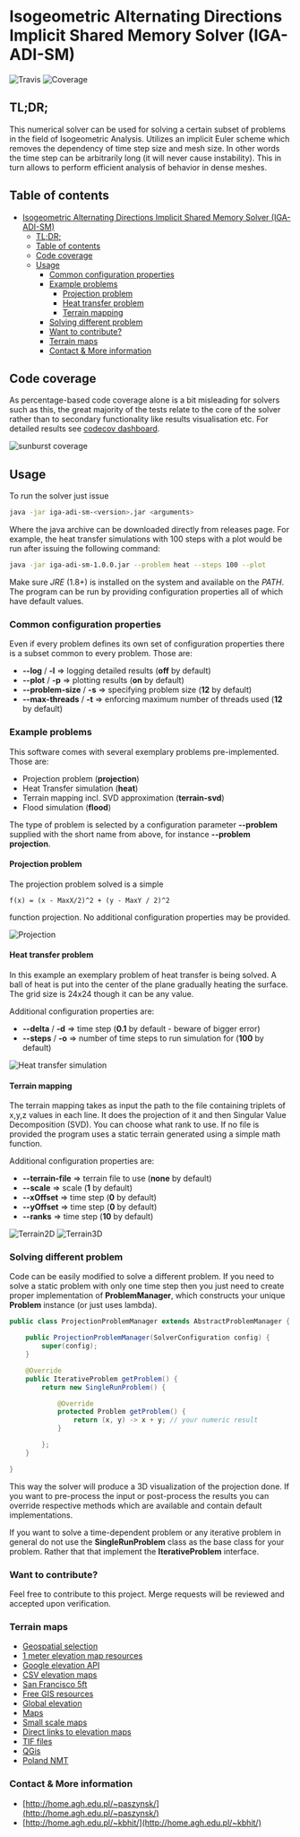 # Isogeometric Alternating Directions Implicit Shared Memory Solver (IGA-ADI-SM)
![Travis](https://travis-ci.org/kboom/iga-adi-sm.svg?branch=master)
![Coverage](https://codecov.io/gh/kboom/iga-adi-sm/branch/master/graph/badge.svg)

## TL;DR;

This numerical solver can be used for solving a certain subset of problems
in the field of Isogeometric Analysis. Utilizes an implicit Euler scheme which removes the dependency of time step size and mesh size.
In other words the time step can be arbitrarily long (it will never cause instability).
This in turn allows to perform efficient analysis of behavior in dense meshes.

## Table of contents
- [Isogeometric Alternating Directions Implicit Shared Memory Solver (IGA-ADI-SM)](#isogeometric-alternating-directions-implicit-shared-memory-solver-iga-adi-sm)
    - [TL;DR;](#tldr)
    - [Table of contents](#table-of-contents)
    - [Code coverage](#code-coverage)
    - [Usage](#usage)
        - [Common configuration properties](#common-configuration-properties)
        - [Example problems](#example-problems)
            - [Projection problem](#projection-problem)
            - [Heat transfer problem](#heat-transfer-problem)
            - [Terrain mapping](#terrain-mapping)
        - [Solving different problem](#solving-different-problem)
        - [Want to contribute?](#want-to-contribute)
        - [Terrain maps](#terrain-maps)
        - [Contact & More information](#contact--more-information)

## Code coverage

As percentage-based code coverage alone is a bit misleading for solvers such as this,
the great majority of the tests relate to the core of the solver rather than to secondary functionality like results visualisation etc. For detailed results see [codecov dashboard](https://codecov.io/gh/kboom/iga-adi-sm/branch/master/).

![sunburst coverage](https://codecov.io/gh/kboom/iga-adi-sm/commit/fb59eb31a2f0808c4caf9e19a6fbdeca3fc6ca60/graphs/sunburst.svg)


## Usage

To run the solver just issue

```bash
java -jar iga-adi-sm-<version>.jar <arguments>
```

Where the java archive can be downloaded directly from releases page. For example, the heat transfer simulations with 100 steps with a plot would be run after issuing the following command:
```bash
java -jar iga-adi-sm-1.0.0.jar --problem heat --steps 100 --plot
```
Make sure *JRE* (1.8+) is installed on the system and available on the *PATH*.
The program can be run by providing configuration properties all of which have default values. 

### Common configuration properties

Even if every problem defines its own set of configuration properties
there is a subset common to every problem. Those are:

- **--log** / **-l** => logging detailed results (**off** by default)
- **--plot** / **-p** => plotting results (**on** by default)
- **--problem-size** / **-s** => specifying problem size (**12** by default)
- **--max-threads** / **-t** => enforcing maximum number of threads used (**12** by default)


### Example problems

This software comes with several exemplary problems pre-implemented.
Those are:
- Projection problem (**projection**)
- Heat Transfer simulation (**heat**)
- Terrain mapping incl. SVD approximation (**terrain-svd**)
- Flood simulation (**flood**)

The type of problem is selected by a configuration parameter **--problem**
supplied with the short name from above, for instance **--problem projection**.

#### Projection problem

The projection problem solved is a simple 
```
f(x) = (x - MaxX/2)^2 + (y - MaxY / 2)^2
```
function projection. No additional configuration properties may be provided.

![Projection](docs/projection.png)

#### Heat transfer problem

In this example an exemplary problem of heat transfer is being solved. 
A ball of heat is put into the center of the plane gradually heating the surface. 
The grid size is 24x24 though it can be any value.

Additional configuration properties are:
- **--delta** / **-d** => time step (**0.1** by default - beware of bigger error)
- **--steps** / **-o** => number of time steps to run simulation for (**100** by default)

![Heat transfer simulation](docs/heat.gif)


#### Terrain mapping

The terrain mapping takes as input the path to the file containing triplets of x,y,z values in each line.
It does the projection of it and then Singular Value Decomposition (SVD). You can choose what rank to use.
If no file is provided the program uses a static terrain generated using a simple math function.

Additional configuration properties are:
- **--terrain-file** => terrain file to use (**none** by default)
- **--scale** => scale (**1** by default)
- **--xOffset** => time step (**0** by default)
- **--yOffset** => time step (**0** by default)
- **--ranks** => time step (**10** by default)

![Terrain2D](docs/terrain2d.png)
![Terrain3D](docs/terrain3d.png)

### Solving different problem

Code can be easily modified to solve a different problem. 
If you need to solve a static problem with only one time step then you just need to create proper implementation of **ProblemManager**,
which constructs your unique **Problem** instance (or just uses lambda).


```java
public class ProjectionProblemManager extends AbstractProblemManager {

    public ProjectionProblemManager(SolverConfiguration config) {
        super(config);
    }

    @Override
    public IterativeProblem getProblem() {
        return new SingleRunProblem() {

            @Override
            protected Problem getProblem() {
                return (x, y) -> x + y; // your numeric result
            }

        };
    }

}
```
This way the solver will produce a 3D visualization of the projection done.
If you want to pre-process the input or post-process the results you can override respective methods which are available and contain default implementations.

If you want to solve a time-dependent problem or any iterative problem in general do not use the **SingleRunProblem** class as the base class for your problem.
Rather that that implement the **IterativeProblem** interface.

### Want to contribute?

Feel free to contribute to this project. Merge requests will be reviewed and accepted upon verification.

### Terrain maps

* [Geospatial selection](http://srtm.csi.cgiar.org/SELECTION/inputCoord.asp)
* [1 meter elevation map resources](https://thor-f5.er.usgs.gov/ngtoc/metadata/waf/elevation/1_meter/img/)
* [Google elevation API](https://developers.google.com/maps/documentation/elevation/start)
* [CSV elevation maps](https://catalog.data.gov/dataset?tags=elevation&res_format=CSV)
* [San Francisco 5ft](https://data.sfgov.org/api/views/mi5i-wqjv/rows.csv?accessType=DOWNLOAD)
* [Free GIS resources](https://freegisdata.rtwilson.com/)
* [Global elevation](http://srtm.csi.cgiar.org/)
* [Maps](http://www.naturalearthdata.com/downloads/)
* [Small scale maps](https://nationalmap.gov/small_scale/atlasftp.html)
* [Direct links to elevation maps](https://nationalmap.gov/small_scale/atlasftp.html#elevhii)
* [TIF files](http://www.cgiar-csi.org/data/srtm-90m-digital-elevation-database-v4-1#download)
* [QGis](https://qgis.org/pl/site/)
* [Poland NMT](http://www.codgik.gov.pl/index.php/darmowe-dane/nmt-100.html)


### Contact & More information

* [http://home.agh.edu.pl/~paszynsk/](http://home.agh.edu.pl/~paszynsk/)
* [http://home.agh.edu.pl/~kbhit/](http://home.agh.edu.pl/~kbhit/)



